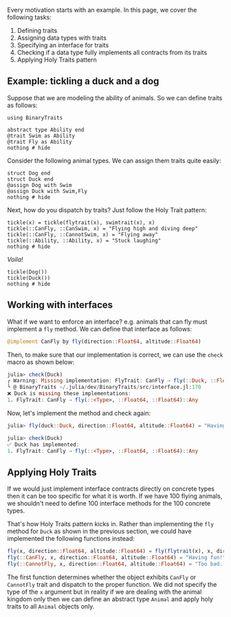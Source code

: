 Every motivation starts with an example.  In this page, we cover the following tasks:

1. Defining traits
2. Assigning data types with traits
3. Specifying an interface for traits
4. Checking if a data type fully implements all contracts from its traits
5. Applying Holy Traits pattern

## Example: tickling a duck and a dog

Suppose that we are modeling the ability of animals.  So we can define traits as follows:

```@example ex
using BinaryTraits

abstract type Ability end
@trait Swim as Ability
@trait Fly as Ability
nothing # hide
```

Consider the following animal types. We can assign them traits quite easily:

```@example ex
struct Dog end
struct Duck end
@assign Dog with Swim
@assign Duck with Swim,Fly
nothing # hide
```

Next, how do you dispatch by traits?  Just follow the Holy Trait pattern:

```@example ex
tickle(x) = tickle(flytrait(x), swimtrait(x), x)
tickle(::CanFly, ::CanSwim, x) = "Flying high and diving deep"
tickle(::CanFly, ::CannotSwim, x) = "Flying away"
tickle(::Ability, ::Ability, x) = "Stuck laughing"
nothing # hide
```

*Voila!*

```@repl ex
tickle(Dog())
tickle(Duck())
nothing # hide
```

## Working with interfaces

What if we want to enforce an interface? e.g. animals that can fly must
implement a `fly` method.  We can define that interface as follows:

```julia
@implement CanFly by fly(direction::Float64, altitude::Float64)
```

Then, to make sure that our implementation is correct, we can use the `check`
macro as shown below:

```julia
julia> check(Duck)
┌ Warning: Missing implementation: FlyTrait: CanFly ⇢ fly(::Duck, ::Float64, ::Float64)::Nothing
└ @ BinaryTraits ~/.julia/dev/BinaryTraits/src/interface.jl:170
❌ Duck is missing these implementations:
1. FlyTrait: CanFly ⇢ fly(::<Type>, ::Float64, ::Float64)::Any
```

Now, let's implement the method and check again:

```julia
julia> fly(duck::Duck, direction::Float64, altitude::Float64) = "Having fun!"

julia> check(Duck)
✅ Duck has implemented:
1. FlyTrait: CanFly ⇢ fly(::<Type>, ::Float64, ::Float64)::Any
```

## Applying Holy Traits

If we would just implement interface contracts directly on concrete types then it can
be too specific for what it is worth.  If we have 100 flying animals, we shouldn't need to define
100 interface methods for the 100 concrete types.

That's how Holy Traits pattern kicks in.  Rather than implementing the `fly` method
for `Duck` as shown in the previous section, we could have implemented the following
functions instead:

```julia
fly(x, direction::Float64, altitude::Float64) = fly(flytrait(x), x, direction, altitude)
fly(::CanFly, x, direction::Float64, altitude::Float64) = "Having fun!"
fly(::CannotFly, x, direction::Float64, altitude::Float64) = "Too bad..."
```

The first function determines whether the object exhibits `CanFly` or `CannotFly` trait
and dispatch to the proper function. We did not specify the type of the `x` argument
but in reality if we are dealing with the animal kingdom only then we can define an
abstract type `Animal` and apply holy traits to all `Animal` objects only.
